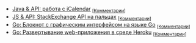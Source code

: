 * [Java & API: работа с iCalendar](/topic/1) <sub>[[Комментарии](/topic/1#disqus_thread)]</sub>
* [JS & API: StackExchange API на пальцах](/topic/2) <sub>[[Комментарии](/topic/2#disqus_thread)]</sub>
* [Go: Блокнот с графическим интерфейсом на языке Go](/topic/3) <sub>[[Комментарии](/topic/3#disqus_thread)]</sub>
* [Go: Развертывание web-приложения в среде Heroku](/topic/4) <sub>[[Комментарии](/topic/4#disqus_thread)]</sub>

